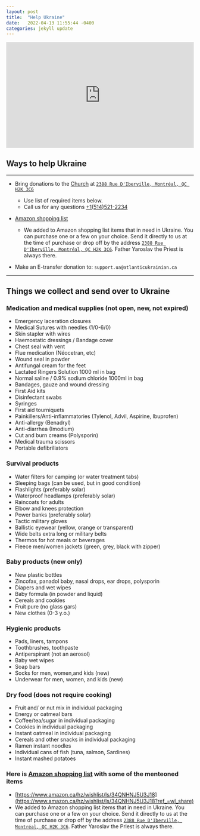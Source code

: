 ```yaml
---
layout: post
title:  "Help Ukraine"
date:   2022-04-13 11:55:44 -0400
categories: jekyll update
---
```


<div style="position: relative;
  overflow: hidden;
  width: 100%;
  padding-top: 56.25%;">
    <iframe style="position: absolute;
top: 0;
left: 0;
bottom: 0;
right: 0;
width: 100%;
height: 100%;" src="https://www.youtube.com/embed/YK1-bxgVvSw?&autoplay=1" frameborder="0"></iframe>
</div>


## Ways to help Ukraine
----
* Bring donations to the [Church](https://goo.gl/maps/bzQcvRP5gcxKyXX1A) at [`2388 Rue D'Iberville, Montréal, QC H2K 3C6`](https://goo.gl/maps/bzQcvRP5gcxKyXX1A)
    * Use list of required items below.
    * Call us for any questions [+1(514)521-2234](tel:+1(514)521-2234)

* [Amazon shopping list](https://www.amazon.ca/hz/wishlist/ls/34QNHNJ5U3J18?ref_=wl_share)
    * We added to Amazon shopping list items that in need in Ukraine.
      You can purchase one or a few on your choice. Send it directly to us at the time of purchase or drop off by the address [`2388 Rue D'Iberville, Montréal, QC H2K 3C6`](https://goo.gl/maps/bzQcvRP5gcxKyXX1A).
      Father Yaroslav the Priest is always there.

* Make an E-transfer donation to: `support.ua@atlanticukrainian.ca`

----
## Things we collect and send over to Ukraine

### Medication and medical supplies (not open, new, not expired)
* Emergency laceration closures
* Medical Sutures with needles (1/0-6/0)
* Skin stapler with wires
* Haemostatic dressings / Bandage cover
* Chest seal with vent
* Flue medication (Néocetran, etc)
* Wound seal in powder
* Antifungal cream for the feet
* Lactated Ringers Solution 1000 ml in bag
* Normal saline / 0.9% sodium chloride 1000ml in bag
* Bandages, gauze and wound dressing
* First Aid kits
* Disinfectant swabs
* Syringes
* First aid tourniquets
* Painkillers/Anti-inflammatories  (Tylenol, Advil, Aspirine, Ibuprofen)
* Anti-allergy (Benadryl)
* Anti-diarrhea (Imodium)
* Cut and burn creams (Polysporin)
* Medical trauma scissors
* Portable defibrillators


### Survival products
* Water filters for camping (or water treatment tabs)
* Sleeping bags (can be used, but in good condition)
* Flashlights (preferably solar)
* Waterproof headlamps (preferably solar)
* Raincoats for adults
* Elbow and knees protection
* Power banks (preferably solar)
* Tactic military gloves
* Ballistic eyewear (yellow, orange or transparent)
* Wide belts extra long or military belts
* Thermos for hot meals or beverages
* Fleece men/women jackets (green, grey, black with zipper)

### Baby products (new only)
* New plastic bottles
* Zincofax, panadol baby, nasal drops, ear drops, polysporin
* Diapers and wet wipes
* Baby formula (in powder and liquid)
* Cereals and cookies
* Fruit pure (no glass gars)
* New clothes (0-3 y.o.)



### Hygienic products
* Pads, liners, tampons
* Toothbrushes, toothpaste
* Antiperspirant (not an aerosol)
* Baby wet wipes
* Soap bars
* Socks for men, women,and kids (new)
* Underwear for men, women, and kids (new)



### Dry food (does not require cooking)
* Fruit and/ or nut mix in individual packaging
* Energy or oatmeal bars
* Coffee/tea/sugar in individual packaging
* Cookies in individual packaging
* Instant oatmeal in individual packaging
* Cereals and other snacks in individual packaging
* Ramen instant noodles
* Individual cans of fish (tuna, salmon, Sardines)
* Instant mashed potatoes

### Here is [Amazon shopping list](https://www.amazon.ca/hz/wishlist/ls/34QNHNJ5U3J18?ref_=wl_share) with some of the menteoned items
* [https://www.amazon.ca/hz/wishlist/ls/34QNHNJ5U3J18](https://www.amazon.ca/hz/wishlist/ls/34QNHNJ5U3J18?ref_=wl_share)
* We added to Amazon shopping list items that in need in Ukraine.
  You can purchase one or a few on your choice. Send it directly to us at the time of purchase or drop off by the address [`2388 Rue D'Iberville, Montréal, QC H2K 3C6`](https://goo.gl/maps/bzQcvRP5gcxKyXX1A).
  Father Yaroslav the Priest is always there.